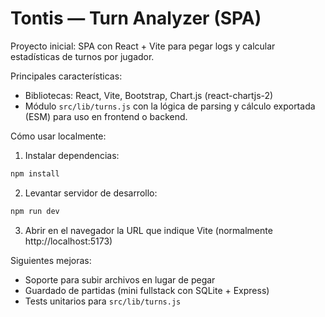 # Tontis — Turn Analyzer (SPA)

Proyecto inicial: SPA con React + Vite para pegar logs y calcular estadísticas de turnos por jugador.

Principales características:

- Bibliotecas: React, Vite, Bootstrap, Chart.js (react-chartjs-2)
- Módulo `src/lib/turns.js` con la lógica de parsing y cálculo exportada (ESM) para uso en frontend o backend.

Cómo usar localmente:

1. Instalar dependencias:

```powershell
npm install
```

2. Levantar servidor de desarrollo:

```powershell
npm run dev
```

3. Abrir en el navegador la URL que indique Vite (normalmente http://localhost:5173)

Siguientes mejoras:

- Soporte para subir archivos en lugar de pegar
- Guardado de partidas (mini fullstack con SQLite + Express)
- Tests unitarios para `src/lib/turns.js`
